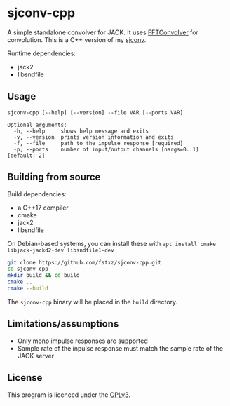 # sjconv-cpp

A simple standalone convolver for JACK. It uses [FFTConvolver](https://github.com/HiFi-LoFi/FFTConvolver) for convolution. This is a C++ version of my [sjconv](https://github.com/fstxz/sjconv).

Runtime dependencies:
  - jack2
  - libsndfile

## Usage
```
sjconv-cpp [--help] [--version] --file VAR [--ports VAR]

Optional arguments:
  -h, --help     shows help message and exits
  -v, --version  prints version information and exits
  -f, --file     path to the impulse response [required]
  -p, --ports    number of input/output channels [nargs=0..1] [default: 2]
```

## Building from source

Build dependencies:
  - a C++17 compiler
  - cmake
  - jack2
  - libsndfile

On Debian-based systems, you can install these with `apt install cmake libjack-jackd2-dev libsndfile1-dev`

```sh
git clone https://github.com/fstxz/sjconv-cpp.git
cd sjconv-cpp
mkdir build && cd build
cmake ..
cmake --build .
```

The `sjconv-cpp` binary will be placed in the `build` directory.

## Limitations/assumptions

* Only mono impulse responses are supported
* Sample rate of the inpulse response must match the sample rate of the JACK server

## License

This program is licenced under the [GPLv3](https://github.com/fstxz/sjconv-cpp/blob/master/LICENSE.txt).
